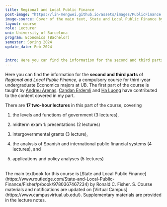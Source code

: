 ```yaml
---
title: Regional and Local Public Finance
post-image: "https://lin-mengwei.github.io/assets/images/PublicFinance.png"
image-source: Cover of the main text, State and Local Public Finance by Ronald Fisher. 
layout: course
role: Lecturer
uni: University of Barcelona
program: Economics (Bachelor)
semester: Spring 2024
update_date: Feb 2024


intro: Here you can find the information for the second and third parts of <b>Regional and Local Public Finance</b>.
---
```



Here you can find the information for the <b>second and third parts</b> of *Regional and Local Public Finance*, a compulsory course for third-year undergraduate Economics majors at UB. The first part of the course is taught by [Andreu Arenas](https://sites.google.com/site/andreuarenasweb/home). [Candan Erdemli](https://candanerdemli.com/) and [Ha Luong](https://haluong.weebly.com/) have contributed to the content covered in my part.

There are **17 two-hour lectures** in this part of the course, covering 

1. the levels and functions of government (3 lectures), 

2. midterm exam 1: presentations (2 lectures)

2. intergovernmental grants (3 lecture), 

3. the analysis of Spanish and international public financial systems (4 lectures), and 

4. applications and policy analyses (5 lectures)


<br>
The main textbook for this course is [State and Local Public Finance](https://www.routledge.com/State-and-Local-Public-Finance/Fisher/p/book/9780367467234) by Ronald C. Fisher. S. Course materials and notifications are updated on [Virtual Campus](https://www.campusvirtual.ub.edu/). Supplementary materials are provided in the lecture notes.
